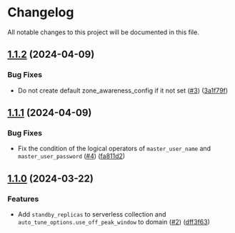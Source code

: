 # Changelog

All notable changes to this project will be documented in this file.

## [1.1.2](https://github.com/terraform-aws-modules/terraform-aws-opensearch/compare/v1.1.1...v1.1.2) (2024-04-09)


### Bug Fixes

* Do not create default zone_awareness_config if it not set ([#3](https://github.com/terraform-aws-modules/terraform-aws-opensearch/issues/3)) ([3a1f79f](https://github.com/terraform-aws-modules/terraform-aws-opensearch/commit/3a1f79f1fa06a660091af7fa1843303f47f54c0f))

## [1.1.1](https://github.com/terraform-aws-modules/terraform-aws-opensearch/compare/v1.1.0...v1.1.1) (2024-04-09)


### Bug Fixes

* Fix the condition of the logical operators of `master_user_name` and `master_user_password` ([#4](https://github.com/terraform-aws-modules/terraform-aws-opensearch/issues/4)) ([fa811d2](https://github.com/terraform-aws-modules/terraform-aws-opensearch/commit/fa811d29e80f1658b8af148c8d0697b29fbc6593))

## [1.1.0](https://github.com/terraform-aws-modules/terraform-aws-opensearch/compare/v1.0.0...v1.1.0) (2024-03-22)


### Features

* Add `standby_replicas` to serverless collection and `auto_tune_options.use_off_peak_window` to domain ([#2](https://github.com/terraform-aws-modules/terraform-aws-opensearch/issues/2)) ([dff3f63](https://github.com/terraform-aws-modules/terraform-aws-opensearch/commit/dff3f6357cbe92f582527267499f82cf90d6027e))

